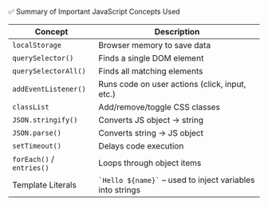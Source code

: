 
✅ Summary of Important JavaScript Concepts Used

| Concept                   | Description                                                   |
| ------------------------- | ------------------------------------------------------------- |
| `localStorage`            | Browser memory to save data                                   |
| `querySelector()`         | Finds a single DOM element                                    |
| `querySelectorAll()`      | Finds all matching elements                                   |
| `addEventListener()`      | Runs code on user actions (click, input, etc.)                |
| `classList`               | Add/remove/toggle CSS classes                                 |
| `JSON.stringify()`        | Converts JS object → string                                   |
| `JSON.parse()`            | Converts string → JS object                                   |
| `setTimeout()`            | Delays code execution                                         |
| `forEach()` / `entries()` | Loops through object items                                    |
| Template Literals         | `` `Hello ${name}` `` – used to inject variables into strings |


